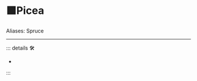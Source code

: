 # 🟩<ekos>Picea</ekos>

Aliases: Spruce

---

<!-- =================================================== -->
<!-- =================================================== -->
<!-- =================================================== -->
<!-- =================================================== -->
<!-- =================================================== -->
::: details 🛠

-

:::
